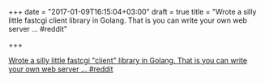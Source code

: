 +++
date = "2017-01-09T16:15:04+03:00"
draft = true
title = "Wrote a silly little fastcgi client library in Golang. That is you can write your own web server …  #reddit"

+++

<p><a href="https://t.co/Pp6o2LWSpo">Wrote a silly little fastcgi "client" library in Golang. That is you can write your own web server …  #reddit</a></p>
